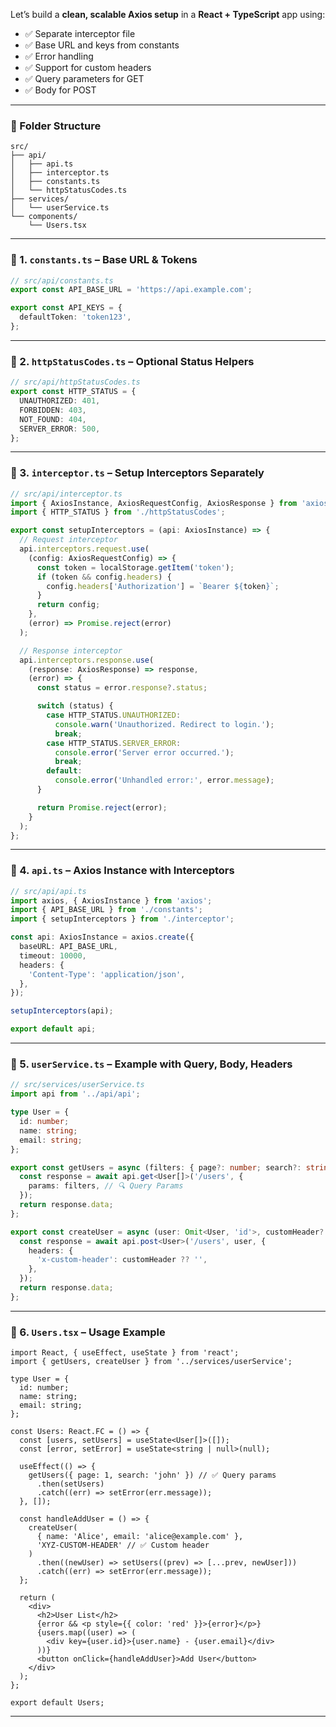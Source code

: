  Let’s build a **clean, scalable Axios setup** in a **React + TypeScript** app using:

* ✅ Separate interceptor file
* ✅ Base URL and keys from constants
* ✅ Error handling
* ✅ Support for custom headers
* ✅ Query parameters for GET
* ✅ Body for POST

---

### 📁 Folder Structure

```
src/
├── api/
│   ├── api.ts
│   ├── interceptor.ts
│   ├── constants.ts
│   └── httpStatusCodes.ts
├── services/
│   └── userService.ts
└── components/
    └── Users.tsx
```

---

### 📄 1. `constants.ts` – Base URL & Tokens

```ts
// src/api/constants.ts
export const API_BASE_URL = 'https://api.example.com';

export const API_KEYS = {
  defaultToken: 'token123',
};
```

---

### 📄 2. `httpStatusCodes.ts` – Optional Status Helpers

```ts
// src/api/httpStatusCodes.ts
export const HTTP_STATUS = {
  UNAUTHORIZED: 401,
  FORBIDDEN: 403,
  NOT_FOUND: 404,
  SERVER_ERROR: 500,
};
```

---

### 📄 3. `interceptor.ts` – Setup Interceptors Separately

```ts
// src/api/interceptor.ts
import { AxiosInstance, AxiosRequestConfig, AxiosResponse } from 'axios';
import { HTTP_STATUS } from './httpStatusCodes';

export const setupInterceptors = (api: AxiosInstance) => {
  // Request interceptor
  api.interceptors.request.use(
    (config: AxiosRequestConfig) => {
      const token = localStorage.getItem('token');
      if (token && config.headers) {
        config.headers['Authorization'] = `Bearer ${token}`;
      }
      return config;
    },
    (error) => Promise.reject(error)
  );

  // Response interceptor
  api.interceptors.response.use(
    (response: AxiosResponse) => response,
    (error) => {
      const status = error.response?.status;

      switch (status) {
        case HTTP_STATUS.UNAUTHORIZED:
          console.warn('Unauthorized. Redirect to login.');
          break;
        case HTTP_STATUS.SERVER_ERROR:
          console.error('Server error occurred.');
          break;
        default:
          console.error('Unhandled error:', error.message);
      }

      return Promise.reject(error);
    }
  );
};
```

---

### 📄 4. `api.ts` – Axios Instance with Interceptors

```ts
// src/api/api.ts
import axios, { AxiosInstance } from 'axios';
import { API_BASE_URL } from './constants';
import { setupInterceptors } from './interceptor';

const api: AxiosInstance = axios.create({
  baseURL: API_BASE_URL,
  timeout: 10000,
  headers: {
    'Content-Type': 'application/json',
  },
});

setupInterceptors(api);

export default api;
```

---

### 📄 5. `userService.ts` – Example with Query, Body, Headers

```ts
// src/services/userService.ts
import api from '../api/api';

type User = {
  id: number;
  name: string;
  email: string;
};

export const getUsers = async (filters: { page?: number; search?: string }): Promise<User[]> => {
  const response = await api.get<User[]>('/users', {
    params: filters, // 🔍 Query Params
  });
  return response.data;
};

export const createUser = async (user: Omit<User, 'id'>, customHeader?: string): Promise<User> => {
  const response = await api.post<User>('/users', user, {
    headers: {
      'x-custom-header': customHeader ?? '',
    },
  });
  return response.data;
};
```

---

### 📄 6. `Users.tsx` – Usage Example

```tsx
import React, { useEffect, useState } from 'react';
import { getUsers, createUser } from '../services/userService';

type User = {
  id: number;
  name: string;
  email: string;
};

const Users: React.FC = () => {
  const [users, setUsers] = useState<User[]>([]);
  const [error, setError] = useState<string | null>(null);

  useEffect(() => {
    getUsers({ page: 1, search: 'john' }) // ✅ Query params
      .then(setUsers)
      .catch((err) => setError(err.message));
  }, []);

  const handleAddUser = () => {
    createUser(
      { name: 'Alice', email: 'alice@example.com' },
      'XYZ-CUSTOM-HEADER' // ✅ Custom header
    )
      .then((newUser) => setUsers((prev) => [...prev, newUser]))
      .catch((err) => setError(err.message));
  };

  return (
    <div>
      <h2>User List</h2>
      {error && <p style={{ color: 'red' }}>{error}</p>}
      {users.map((user) => (
        <div key={user.id}>{user.name} - {user.email}</div>
      ))}
      <button onClick={handleAddUser}>Add User</button>
    </div>
  );
};

export default Users;
```

---
